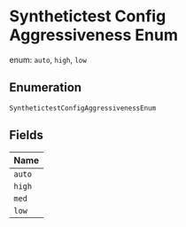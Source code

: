 
# Synthetictest Config Aggressiveness Enum

enum: `auto`, `high`, `low`

## Enumeration

`SynthetictestConfigAggressivenessEnum`

## Fields

| Name |
|  --- |
| `auto` |
| `high` |
| `med` |
| `low` |

